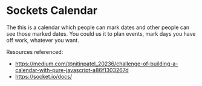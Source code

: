 # Sockets Calendar
The this is a calendar which people can mark dates and other people can see those marked dates. 
You could us it to plan events, mark days you have off work, whatever you want.

Resources referenced:
- https://medium.com/@nitinpatel_20236/challenge-of-building-a-calendar-with-pure-javascript-a86f1303267d
- https://socket.io/docs/
